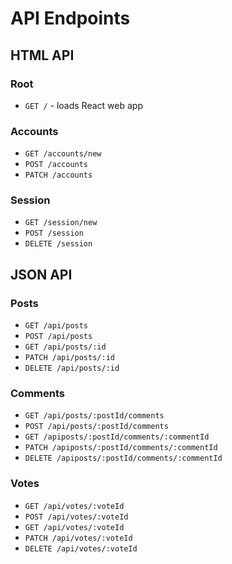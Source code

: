 # API Endpoints

## HTML API

### Root

- `GET /` - loads React web app

### Accounts

- `GET /accounts/new`
- `POST /accounts`
- `PATCH /accounts`

### Session

- `GET /session/new`
- `POST /session`
- `DELETE /session`

## JSON API

### Posts

- `GET /api/posts`
- `POST /api/posts`
- `GET /api/posts/:id`
- `PATCH /api/posts/:id`
- `DELETE /api/posts/:id`

### Comments

- `GET /api/posts/:postId/comments`
- `POST /api/posts/:postId/comments`
- `GET /apiposts/:postId/comments/:commentId`
- `PATCH /apiposts/:postId/comments/:commentId`
- `DELETE /apiposts/:postId/comments/:commentId`

### Votes

- `GET /api/votes/:voteId`
- `POST /api/votes/:voteId`
- `GET /api/votes/:voteId`
- `PATCH /api/votes/:voteId`
- `DELETE /api/votes/:voteId`

